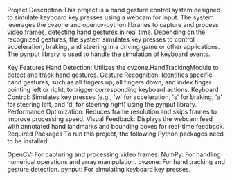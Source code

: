 Project Description
This project is a hand gesture control system designed to simulate keyboard key presses using a webcam for input. The system leverages the cvzone and opencv-python libraries to capture and process video frames, detecting hand gestures in real time. Depending on the recognized gestures, the system simulates key presses to control acceleration, braking, and steering in a driving game or other applications. The pynput library is used to handle the simulation of keyboard events.

Key Features
Hand Detection: Utilizes the cvzone.HandTrackingModule to detect and track hand gestures.
Gesture Recognition: Identifies specific hand gestures, such as all fingers up, all fingers down, and index finger pointing left or right, to trigger corresponding keyboard actions.
Keyboard Control: Simulates key presses (e.g., 'w' for acceleration, 's' for braking, 'a' for steering left, and 'd' for steering right) using the pynput library.
Performance Optimization: Reduces frame resolution and skips frames to improve processing speed.
Visual Feedback: Displays the webcam feed with annotated hand landmarks and bounding boxes for real-time feedback.
Required Packages
To run this project, the following Python packages need to be installed:

OpenCV: For capturing and processing video frames.
NumPy: For handling numerical operations and array manipulation.
cvzone: For hand tracking and gesture detection.
pynput: For simulating keyboard key presses.
